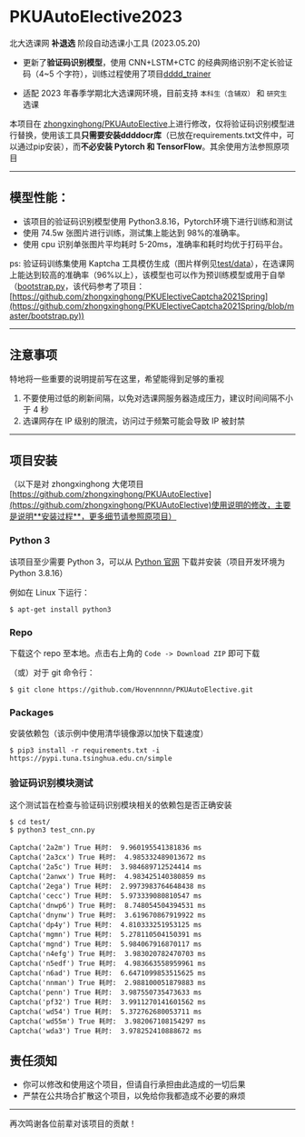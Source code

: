 # PKUAutoElective2023

北大选课网 **补退选** 阶段自动选课小工具 (2023.05.20)

- 更新了**验证码识别模型**，使用 CNN+LSTM+CTC 的经典网络识别不定长验证码（4~5 个字符），训练过程使用了项目[dddd_trainer](https://github.com/sml2h3/dddd_trainer)

- 适配 2023 年春季学期北大选课网环境，目前支持 `本科生（含辅双）` 和 `研究生` 选课

本项目在 [zhongxinghong/PKUAutoElective](https://github.com/zhongxinghong/PKUAutoElective)上进行修改，仅将验证码识别模型进行替换，使用该工具**只需要安装ddddocr库**（已放在requirements.txt文件中，可以通过pip安装），而**不必安装 Pytorch 和 TensorFlow**。其余使用方法参照原项目

---

## 模型性能：

- 该项目的验证码识别模型使用 Python3.8.16，Pytorch环境下进行训练和测试
- 使用 74.5w 张图片进行训练，测试集上能达到 98%的准确率。
- 使用 cpu 识别单张图片平均耗时 5-20ms，准确率和耗时均优于打码平台。

ps: 验证码训练集使用 Kaptcha 工具模仿生成（图片样例见[test/data](./test/data)），在选课网上能达到较高的准确率（96%以上），该模型也可以作为预训练模型或用于自举（[bootstrap.py](./bootstrap.py)，该代码参考了项目：[https://github.com/zhongxinghong/PKUElectiveCaptcha2021Spring](https://github.com/zhongxinghong/PKUElectiveCaptcha2021Spring/blob/master/bootstrap.py))

---

## 注意事项

特地将一些重要的说明提前写在这里，希望能得到足够的重视

1. 不要使用过低的刷新间隔，以免对选课网服务器造成压力，建议时间间隔不小于 4 秒
2. 选课网存在 IP 级别的限流，访问过于频繁可能会导致 IP 被封禁

---

## 项目安装

（以下是对 zhongxinghong 大佬项目[https://github.com/zhongxinghong/PKUAutoElective](https://github.com/zhongxinghong/PKUAutoElective)使用说明的修改，主要是说明**安装过程**，更多细节请参照原项目）

### Python 3

该项目至少需要 Python 3，可以从 [Python 官网](https://www.python.org/) 下载并安装（项目开发环境为 Python 3.8.16）

例如在 Linux 下运行：

```console
$ apt-get install python3
```

### Repo

下载这个 repo 至本地。点击右上角的 `Code -> Download ZIP` 即可下载

（或）对于 git 命令行：

```console
$ git clone https://github.com/Hovennnnn/PKUAutoElective.git
```

### Packages

安装依赖包（该示例中使用清华镜像源以加快下载速度）

```console
$ pip3 install -r requirements.txt -i https://pypi.tuna.tsinghua.edu.cn/simple
```


### 验证码识别模块测试

这个测试旨在检查与验证码识别模块相关的依赖包是否正确安装

```console
$ cd test/
$ python3 test_cnn.py

Captcha('2a2m') True 耗时:  9.960195541381836 ms
Captcha('2a3cx') True 耗时:  4.985332489013672 ms
Captcha('2a5c') True 耗时:  3.984689712524414 ms
Captcha('2anwx') True 耗时:  4.983425140380859 ms
Captcha('2ega') True 耗时:  2.9973983764648438 ms
Captcha('cecc') True 耗时:  5.973339080810547 ms
Captcha('dnwp6') True 耗时:  8.748054504394531 ms
Captcha('dnynw') True 耗时:  3.619670867919922 ms
Captcha('dp4y') True 耗时:  4.810333251953125 ms
Captcha('mgmn') True 耗时:  5.278110504150391 ms
Captcha('mgnd') True 耗时:  5.984067916870117 ms
Captcha('n4efg') True 耗时:  3.983020782470703 ms
Captcha('n5edf') True 耗时:  4.983663558959961 ms
Captcha('n6ad') True 耗时:  6.6471099853515625 ms
Captcha('nnman') True 耗时:  2.988100051879883 ms
Captcha('penn') True 耗时:  3.987550735473633 ms
Captcha('pf32') True 耗时:  3.9911270141601562 ms
Captcha('wd54') True 耗时:  5.372762680053711 ms
Captcha('wd55m') True 耗时:  3.982067108154297 ms
Captcha('wda3') True 耗时:  3.978252410888672 ms
```

## 责任须知

- 你可以修改和使用这个项目，但请自行承担由此造成的一切后果
- 严禁在公共场合扩散这个项目，以免给你我都造成不必要的麻烦

---

再次鸣谢各位前辈对该项目的贡献！
